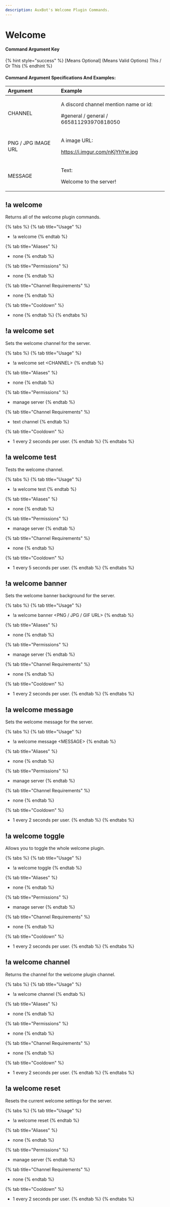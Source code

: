 ```yaml
---
description: AuxBot's Welcome Plugin Commands.
---
```


# Welcome

#### Command Argument Key

{% hint style="success" %}
\[Means Optional\]  \(Means Valid Options\) This / Or This
{% endhint %}

#### Command Argument Specifications And Examples:

<table>
  <thead>
    <tr>
      <th style="text-align:left">Argument</th>
      <th style="text-align:left">Example</th>
    </tr>
  </thead>
  <tbody>
    <tr>
      <td style="text-align:left">CHANNEL</td>
      <td style="text-align:left">
        <p>A discord channel mention name or id:</p>
        <p>#general / general / 665811293970818050</p>
      </td>
    </tr>
    <tr>
      <td style="text-align:left">PNG / JPG IMAGE URL</td>
      <td style="text-align:left">
        <p>A image URL:</p>
        <p><a href="https://i.imgur.com/nKjYhYw.jpg">https://i.imgur.com/nKjYhYw.jpg</a>
        </p>
      </td>
    </tr>
    <tr>
      <td style="text-align:left">MESSAGE</td>
      <td style="text-align:left">
        <p>Text:</p>
        <p>Welcome to the server!</p>
      </td>
    </tr>
  </tbody>
</table>

## !a welcome

Returns all of the welcome plugin commands.

{% tabs %}
{% tab title="Usage" %}
* !a welcome
{% endtab %}

{% tab title="Aliases" %}
* none
{% endtab %}

{% tab title="Permissions" %}
* none
{% endtab %}

{% tab title="Channel Requirements" %}
* none
{% endtab %}

{% tab title="Cooldown" %}
* none
{% endtab %}
{% endtabs %}

## !a welcome set

Sets the welcome channel for the server.

{% tabs %}
{% tab title="Usage" %}
* !a welcome set &lt;CHANNEL&gt;
{% endtab %}

{% tab title="Aliases" %}
* none
{% endtab %}

{% tab title="Permissions" %}
* manage server
{% endtab %}

{% tab title="Channel Requirements" %}
* text channel
{% endtab %}

{% tab title="Cooldown" %}
* 1 every 2 seconds per user.
{% endtab %}
{% endtabs %}

## !a welcome test

Tests the welcome channel.

{% tabs %}
{% tab title="Usage" %}
* !a welcome test
{% endtab %}

{% tab title="Aliases" %}
* none
{% endtab %}

{% tab title="Permissions" %}
* manage server
{% endtab %}

{% tab title="Channel Requirements" %}
* none
{% endtab %}

{% tab title="Cooldown" %}
* 1 every 5 seconds per user.
{% endtab %}
{% endtabs %}

## !a welcome banner

Sets the welcome banner background for the server.

{% tabs %}
{% tab title="Usage" %}
* !a welcome banner &lt;PNG / JPG / GIF URL&gt;
{% endtab %}

{% tab title="Aliases" %}
* none
{% endtab %}

{% tab title="Permissions" %}
* manage server
{% endtab %}

{% tab title="Channel Requirements" %}
* none
{% endtab %}

{% tab title="Cooldown" %}
* 1 every 2 seconds per user.
{% endtab %}
{% endtabs %}

## !a welcome message

Sets the welcome message for the server.

{% tabs %}
{% tab title="Usage" %}
* !a welcome message &lt;MESSAGE&gt;
{% endtab %}

{% tab title="Aliases" %}
* none
{% endtab %}

{% tab title="Permissions" %}
* manage server
{% endtab %}

{% tab title="Channel Requirements" %}
* none
{% endtab %}

{% tab title="Cooldown" %}
* 1 every 2 seconds per user.
{% endtab %}
{% endtabs %}

## !a welcome toggle

Allows you to toggle the whole welcome plugin.

{% tabs %}
{% tab title="Usage" %}
* !a welcome toggle
{% endtab %}

{% tab title="Aliases" %}
* none
{% endtab %}

{% tab title="Permissions" %}
* manage server
{% endtab %}

{% tab title="Channel Requirements" %}
* none
{% endtab %}

{% tab title="Cooldown" %}
* 1 every 2 seconds per user.
{% endtab %}
{% endtabs %}

## !a welcome channel

Returns the channel for the welcome plugin channel.

{% tabs %}
{% tab title="Usage" %}
* !a welcome channel
{% endtab %}

{% tab title="Aliases" %}
* none
{% endtab %}

{% tab title="Permissions" %}
* none
{% endtab %}

{% tab title="Channel Requirements" %}
* none
{% endtab %}

{% tab title="Cooldown" %}
* 1 every 2 seconds per user.
{% endtab %}
{% endtabs %}

## !a welcome reset

Resets the current welcome settings for the server.

{% tabs %}
{% tab title="Usage" %}
* !a welcome reset
{% endtab %}

{% tab title="Aliases" %}
* none
{% endtab %}

{% tab title="Permissions" %}
* manage server
{% endtab %}

{% tab title="Channel Requirements" %}
* none
{% endtab %}

{% tab title="Cooldown" %}
* 1 every 2 seconds per user.
{% endtab %}
{% endtabs %}


